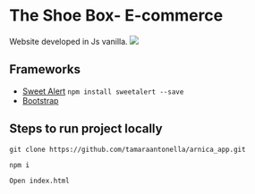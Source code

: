 # The Shoe Box- E-commerce

Website developed in Js vanilla. 
![](https://res.cloudinary.com/dfbxjt69z/image/upload/v1665518704/Screenshot_2022-10-11_at_17-04-41_The_shoe_box_gnmdje.png)

## Frameworks

- [Sweet Alert](https://sweetalert.js.org/guides/)
  `npm install sweetalert --save`
- [Bootstrap](https://getbootstrap.com/)


## Steps to run project locally


 
```
git clone https://github.com/tamaraantonella/arnica_app.git
```

`npm i`


`Open index.html`

